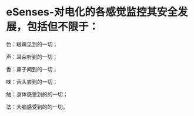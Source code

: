 # eSenses-对电化的各感觉监控其安全发展，包括但不限于：

色：眼睛见到的一切；

声：耳朵听到的一切；

香：鼻子闻到的一切；

味：舌头尝到的一切；

触：身体感受到的的一切；

法：大脑感受到的的一切。

